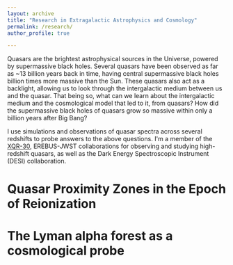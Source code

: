 ```yaml
---
layout: archive
title: "Research in Extragalactic Astrophysics and Cosmology"
permalink: /research/
author_profile: true

---
```


Quasars are the brightest astrophysical sources in the Universe, powered by supermassive black holes. Several quasars have been observed as far as ~13 billion years back in time, having central supermassive black holes billion times more massive than the Sun. These quasars also act as a backlight, allowing us to look through the intergalactic medium between us and the quasar. 
That being so, what can we learn about the intergalactic medium and the cosmological model that led to it, from quasars? How did the supermassive black holes of quasars grow so massive within only a billion years after Big Bang? 

I use simulations and observations of quasar spectra across several redshifts to probe answers to the above questions.
I'm a member of the [XQR-30](https://xqr30.inaf.it), EREBUS-JWST collaborations for observing and studying high-redshift quasars, as well as the Dark Energy Spectroscopic Instrument (DESI) collaboration.

Quasar Proximity Zones in the Epoch of Reionization 
======




The Lyman alpha forest as a cosmological probe 
====== 
